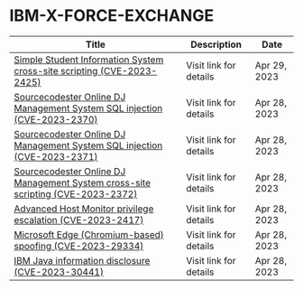 

# IBM-X-FORCE-EXCHANGE

 |Title|Description|Date|
 |---|---|---|
 |[Simple Student Information System cross-site scripting (CVE-2023-2425)](https://exchange.xforce.ibmcloud.com/activity/list?filter=Vulnerabilities)|Visit link for details|Apr 29, 2023|
 |[Sourcecodester Online DJ Management System SQL injection (CVE-2023-2370)](https://exchange.xforce.ibmcloud.com/activity/list?filter=Vulnerabilities)|Visit link for details|Apr 28, 2023|
 |[Sourcecodester Online DJ Management System SQL injection (CVE-2023-2371)](https://exchange.xforce.ibmcloud.com/activity/list?filter=Vulnerabilities)|Visit link for details|Apr 28, 2023|
 |[Sourcecodester Online DJ Management System cross-site scripting (CVE-2023-2372)](https://exchange.xforce.ibmcloud.com/activity/list?filter=Vulnerabilities)|Visit link for details|Apr 28, 2023|
 |[Advanced Host Monitor privilege escalation (CVE-2023-2417)](https://exchange.xforce.ibmcloud.com/activity/list?filter=Vulnerabilities)|Visit link for details|Apr 28, 2023|
 |[Microsoft Edge (Chromium-based) spoofing (CVE-2023-29334)](https://exchange.xforce.ibmcloud.com/activity/list?filter=Vulnerabilities)|Visit link for details|Apr 28, 2023|
 |[IBM Java information disclosure (CVE-2023-30441)](https://exchange.xforce.ibmcloud.com/activity/list?filter=Vulnerabilities)|Visit link for details|Apr 28, 2023|
 